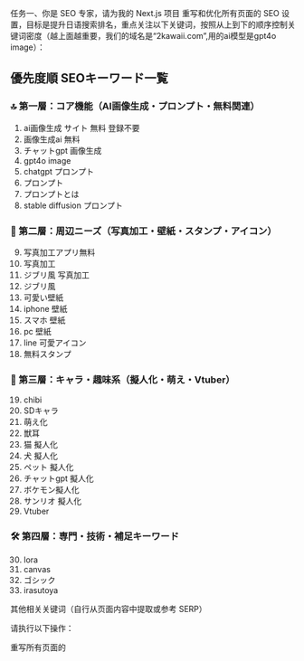 任务一、你是 SEO 专家，请为我的 Next.js 项目 重写和优化所有页面的 SEO 设置，目标是提升日语搜索排名，重点关注以下关键词，按照从上到下的顺序控制关键词密度（越上面越重要，我们的域名是“2kawaii.com”,用的ai模型是gpt4o image）：

## 優先度順 SEOキーワード一覧

### 🔝 第一層：コア機能（AI画像生成・プロンプト・無料関連）
1. ai画像生成 サイト 無料 登録不要  
2. 画像生成ai 無料  
3. チャットgpt 画像生成  
4. gpt4o image  
5. chatgpt プロンプト  
6. プロンプト  
7. プロンプトとは  
8. stable diffusion プロンプト  

### 🧰 第二層：周辺ニーズ（写真加工・壁紙・スタンプ・アイコン）
9. 写真加工アプリ無料  
10. 写真加工  
11. ジブリ風 写真加工  
12. ジブリ風  
13. 可愛い壁紙  
14. iphone 壁紙  
15. スマホ 壁紙  
16. pc 壁紙  
17. line 可愛アイコン  
18. 無料スタンプ  

### 🎨 第三層：キャラ・趣味系（擬人化・萌え・Vtuber）
19. chibi  
20. SDキャラ  
21. 萌え化  
22. 獣耳  
23. 猫 擬人化  
24. 犬 擬人化  
25. ペット 擬人化  
26. チャットgpt 擬人化  
27. ボケモン擬人化  
28. サンリオ 擬人化  
29. Vtuber  

### 🛠️ 第四層：専門・技術・補足キーワード
30. lora  
31. canvas  
32. ゴシック  
33. irasutoya  

其他相关关键词（自行从页面内容中提取或参考 SERP）

请执行以下操作：

重写所有页面的 <title> 和 <meta name="description">

所有 description 限制在 160 个字符以内

不要添加 <meta name="keywords"> 标签

可参考 Google/Bing 上 SERP 前 10 页面的标题和描述风格

内容语言为日语，确保自然、简洁、有吸引力

所有修改必须适用于 Next.js App Router 项目结构（例如放入 metadata 对象中）


任务二、````plaintext
我有一个基于 Next.js 的项目，项目 `pages` 目录下有很多页面，想让你帮我一次性生成并校验以下内容，请直接给出要修改或新增的文件和完整代码片段，并附上本地验证步骤：

---
## 1. Next.js 内建 i18n 设置
- 在根目录 `next.config.js` 中添加：
  ```js
  module.exports = {
    i18n: {
      locales: ['ja'],
      defaultLocale: 'ja',
      localeDetection: false,
      prefixDefaultLocale: false,   // 默认 / 指向 ja
    }
  }
````

---

## 2. 自动补全默认主页

* 在 `pages/index.js` 中复用 `pages/ja/index.js`：

  ```js
  import HomeJA from './ja';
  export default HomeJA;
  ```

---

## 3. 内容与技术优化（适用于所有页面）

* 不再在每个页面单独添加 `<link>`，而是在全局入口：

  1. 创建或修改 `pages/_app.js`（或 `.tsx`），引入 `next/head` 和 `next/router`，并自动为当前路由生成所有 locale 的 `<link rel="alternate" hreflang="...">` 标签。
  2. 在 `pages/_document.js`（或 `.tsx`）里：

     ```html
     <html lang="ja">
     <head>
       <meta charSet="utf-8" />
       <!-- JSON-LD Schema.org 示例 -->
       <script type="application/ld+json">
         {
           "@context": "https://schema.org",
           "@type": "WebSite",
           "url": "https://your-domain.com/ja/",
           "name": "あなたのサイト名（日本語）"
         }
       </script>
     </head>
     <body>…</body>
     </html>
     ```

---

## 4. Sitemap 与 Robots（自动覆盖所有页面）

* 使用 `next-sitemap`：

  1. `npm install next-sitemap`
  2. 根目录创建 `next-sitemap.config.js`：

     ```js
     module.exports = {
       siteUrl: 'https://your-domain.com',
       generateRobotsTxt: true,
       exclude: [],            // 若有不想收录的路径可在此列出
       i18n: {
         locales: ['ja'],
         defaultLocale: 'ja',
       },
     }
     ```
  3. 在 `package.json` `scripts` 中添加：

     ```json
     "scripts": {
       "postbuild": "next-sitemap"
     }
     ```
* 这样可自动扫描 `pages` 下的所有路由并生成 `public/sitemap.xml` 与 `public/robots.txt`。

---

## 5. 本地验证

* 运行 `npm run dev`，访问：

  * `http://localhost:3000/` → 应返回日文首页
  * `http://localhost:3000/ja/` → 应返回相同日文首页
  * 其他任意页面，如 `http://localhost:3000/ja/about` → 应正常访问，且在 `<head>` 中可见对应的 `<link rel="alternate">` 标签
* 用 `curl -I` 检查 HTTP 200，否则检查 i18n 配置、`pages/_app.js` 和目录结构。

---

请给出上述所有文件的完整代码示例，并标注文件路径。

```
```
